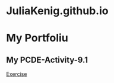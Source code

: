 # JuliaKenig.github.io
# My Portfoliu
## My PCDE-Activity-9.1
<a href="https://juliakenig.github.io"> Exercise </a>
